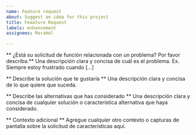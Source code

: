 ```yaml
---
name: Feature request
about: Suggest an idea for this project
title: Feaature Request
labels: enhancement
assignees: MoraHol

---
```


** ¿Está su solicitud de función relacionada con un problema? Por favor describa.**
Una descripción clara y concisa de cuál es el problema. Ex. Siempre estoy frustrado cuando [...]

** Describe la solución que te gustaría **
Una descripción clara y concisa de lo que quiere que suceda.

** Describe las alternativas que has considerado **
Una descripción clara y concisa de cualquier solución o característica alternativa que haya considerado.

** Contexto adicional **
Agregue cualquier otro contexto o capturas de pantalla sobre la solicitud de características aquí.
